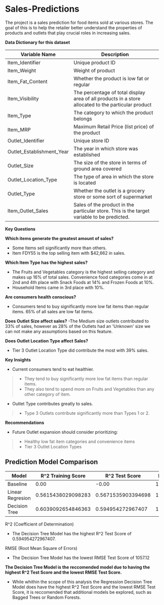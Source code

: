 # Sales-Predictions

The project is a sales prediction for food items sold at various stores. The goal of this is to help the retailer better understand the properties of products and outlets that play crucial roles in increasing sales.

**Data Dictionary for this dataset**


|**Variable Name**|	**Description**|
| ----- | ----- |
|Item_Identifier|	Unique product ID|
|Item_Weight|	Weight of product|
|Item_Fat_Content|	Whether the product is low fat or regular|
|Item_Visibility|	The percentage of total display area of all products in a store allocated to the particular product|
|Item_Type|	The category to which the product belongs|
|Item_MRP|	Maximum Retail Price (list price) of the product|
|Outlet_Identifier|	Unique store ID|
|Outlet_Establishment_Year|	The year in which store was established|
|Outlet_Size|	The size of the store in terms of ground area covered|
|Outlet_Location_Type|	The type of area in which the store is located|
|Outlet_Type|	Whether the outlet is a grocery store or some sort of supermarket|
|Item_Outlet_Sales|	Sales of the product in the particular store. This is the target variable to be predicted.|

**Key Questions**

**Which items generate the greatest amount of sales?**
- Some Items sell significantly more than others.
- Item FDY55 is the top selling item with $42,662 in sales.

**Which Item Type has the highest sales?**
- The Fruits and Vegetables category is the highest selling category and makes up 16% of total sales.
Convenience food categories come in at 2nd and 4th place with Snack Foods at 14% and Frozen Foods at 10%.
- Household Items came in 3rd place with 10%.

**Are consumers health conscious?**
- Consumers tend to buy significantly more low fat items than regular items.
65% of all sales are low fat items.

**Does Outlet Size affect sales?**
-The Medium size outlets contributed to 33% of sales, however as 28% of the Outlets had an 'Unknown' size we can not make any assumptions based on this feature.

**Does Outlet Location Type affect Sales?**
- Tier 3 Outlet Location Type did contribute the most with 39% sales.

**Key Insights**
- Current consumers tend to eat healthier. 
> - They tend to buy significantly more low fat items than regular items.
> - They also tend to spend more on Fruits and Vegetables than any other category of item.
- Outlet Type contributes greatly to sales.
> - Type 3 Outlets contribute significantly more than Types 1 or 2.

**Recommendations**
- Future Outlet expansion should consider prioritizing:
> - Healthy low fat item categories and convenience items
> - Tier 3 Outlet Location Types


## **Prediction Model Comparison**

| Model | R^2 Training Score | R^2 Test Score | RMSE Training Score | RMSE Test Score |
| ----------- | ----------- | ----------- | ----------- | ----------- |
| Baseline | 0.00 | -0.00 | 1720.31 | 1664.98 |
| Linear Regresion | 0.5615438029098283 | 0.5671535903394698 | 1139.1188233294758 | 1092.8007198762534 |
| Decision Tree | 0.6039092654846363 | 0.594954272967407 | 1,082.69 | 1,057.12  |

R^2 (Coefficient of Determination)
- The Decision Tree Model has the highest R^2 Test Score of 0.594954272967407.

RMSE (Root Mean Square of Errors)
- The Decision Tree Model has the lowest RMSE Test Score of 1057.12 

**The Decision Tree Model is the reccomended model due to having the highest R^2 Test Score and the lowest RMSE Test Score.**
- While whithin the scope of this analysis the Regression Decision Tree Model does have the highest R^2 Test Score and the lowest RMSE Test Score, it is reccomended that additional models be explored, such as Bagged Trees or Random Forests.



